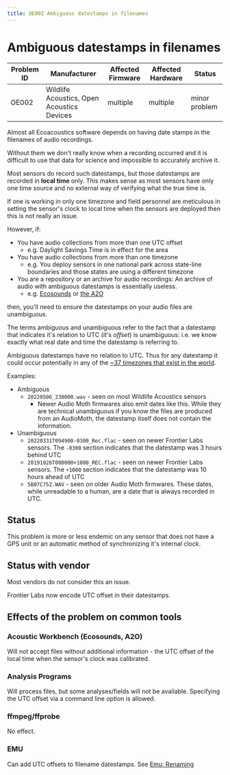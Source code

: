 ```yaml
---
title: OE002 Ambiguous datestamps in filenames
---
```


# Ambiguous datestamps in filenames

| Problem ID | Manufacturer                               | Affected Firmware | Affected Hardware | Status        |
| ---------- | ------------------------------------------ | ----------------- | ----------------- | ------------- |
| OE002      | Wildlife Acoustics, Open Acoustics Devices | multiple          | multiple          | minor problem |

Almost all Ecoacoustics software depends on having date stamps in the filenames of
audio recordings.

Without them we don't really know when a recording occurred and it is difficult
to use that data for science and impossible to accurately archive it.

Most sensors do record such datestamps, but those datestamps are recorded in
**local time** only. This makes sense as most sensors have only one time
source and no external way of verifying what the true time is.

If one is working in only one timezone and field personnel are meticulous
in setting the sensor's clock to local time when the sensors are deployed
then this is not really an issue.

However, if:

- You have audio collections from more than one UTC offset
  - e.g. Daylight Savings Time is in effect for the area
- You have audio collections from more than one timezone
  - e.g. You deploy sensors in one national park across state-line boundaries and those states are using a different timezone
- You are a repository or an archive for audio recordings:
  An archive of audio with ambiguous datestamps is essentially useless.
  - e.g. [Ecosounds](http://www.ecosounds.org/) or [the A2O](https://data.acousticobservatory.org/)

then, you'll need to ensure the datestamps on your audio files are unambiguous.

The terms ambiguous and unambiguous refer to the fact that a datestamp that indicates
it's relation to UTC (it's _offset_) is unambiguous: i.e. we know exactly what real date and 
time the datestamp is referring to.

Ambiguous datestamps have no relation to UTC. Thus for any datestamp it could
occur potentially in any of the [~37 timezones that exist in the world](https://www.timeanddate.com/time/current-number-time-zones.html).

Examples:

- Ambiguous
  - `20220506_230000.wav` - seen on most Wildlife Acoustics sensors
    - Newer Audio Moth firmwares also emit dates like this. While they are technical unambiguous if you know the files are produced from an AudioMoth, the datestamp itself does not contain the information.
- Unambiguous
  - `20220331T094900-0300_Rec.flac` - seen on newer Frontier Labs sensors. The `-0300` section indicates that the datestamp was 3 hours behind UTC
  - `20191026T000000+1000_REC.flac` - seen on newer Frontier Labs sensors. The `+1000` section indicates that the datestamp was 10 hours ahead of UTC
  - `5B07C752.WAV` - seen on older Audio Moth firmwares. These dates, while unreadable to a human, are a date that is always recorded in UTC.

## Status

This problem is more or less endemic on any sensor that does not have a GPS unit or an automatic method of synchronizing it's internal clock.

## Status with vendor

Most vendors do not consider this an issue.

Frontier Labs now encode UTC offset in their datestamps.


## Effects of the problem on common tools

### Acoustic Workbench (Ecosounds, A2O)

Will not accept files without additional information - the UTC offset of the local time when the sensor's clock was calibrated.

### Analysis Programs

Will process files, but some analyses/fields will not be available. Specifying the UTC offset via a command line option is allowed.

### ffmpeg/ffprobe

No effect.

### EMU

Can add UTC offsets to filename datestamps. See [Emu: Renaming](https://github.com/QutEcoacoustics/emu/blob/master/docs/renaming.md#rename-your-files-changing-the-offset)
